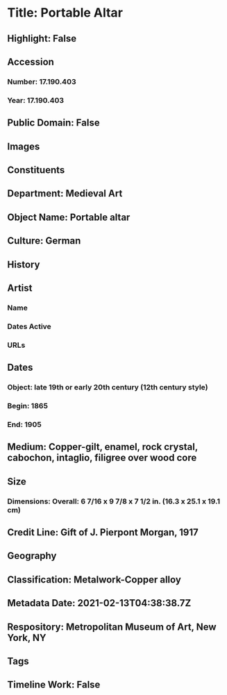 # Title: Portable Altar
## Highlight: False
## Accession
### Number: 17.190.403
### Year: 17.190.403
## Public Domain: False
## Images
## Constituents
## Department: Medieval Art
## Object Name: Portable altar
## Culture: German
## History
## Artist
### Name
### Dates Active
### URLs
## Dates
### Object: late 19th or early 20th century (12th century style)
### Begin: 1865
### End: 1905
## Medium: Copper-gilt, enamel, rock crystal, cabochon, intaglio, filigree over wood core
## Size
### Dimensions: Overall: 6 7/16 x 9 7/8 x 7 1/2 in. (16.3 x 25.1 x 19.1 cm)
## Credit Line: Gift of J. Pierpont Morgan, 1917
## Geography
## Classification: Metalwork-Copper alloy
## Metadata Date: 2021-02-13T04:38:38.7Z
## Respository: Metropolitan Museum of Art, New York, NY
## Tags
## Timeline Work: False